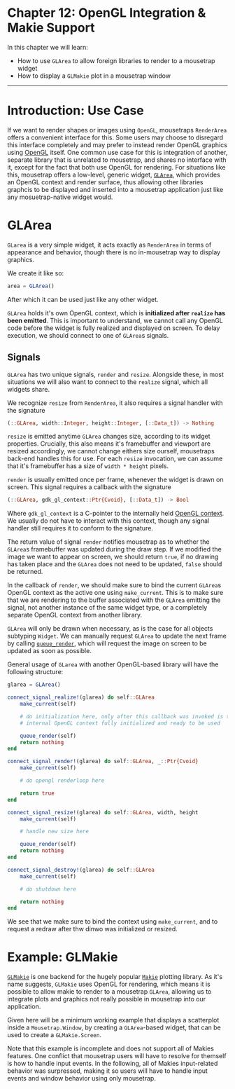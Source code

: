 # Chapter 12: OpenGL Integration & Makie Support

In this chapter we will learn:
+ How to use `GLArea` to allow foreign libraries to render to a mousetrap widget
+ How to display a `GLMakie` plot in a mousetrap window

---

# Introduction: Use Case

If we want to render shapes or images using `OpenGL`, mousetraps `RenderArea` offers a convenient interface for this. Some users may choose to disregard this interface completely and may prefer to instead render OpenGL graphics using [OpenGL](https://github.com/JuliaGL/ModernGL.jl) itself. One common use case for this is integration of another, separate library that is unrelated to mousetrap, and shares no interface with it, except for the fact that both use OpenGL for rendering. For situations like this, mousetrap offers a low-level, generic widget, [`GLArea`](@ref), which provides an OpenGL context and render surface, thus allowing other libraries graphcis to be displayed and inserted into a mousetrap application just like any mosuetrap-native widget would.

# GLArea

`GLarea` is a very simple widget, it acts exactly as `RenderArea` in terms of appearance and behavior, though there is no in-mousetrap way to display graphics.

We create it like so:

```julia
area = GLArea()
```

After which it can be used just like any other widget. 

`GLArea` holds it's own OpenGL context, which is **initialized after `realize` has been emitted**. This is important to understand, we cannot call any OpenGL code before the widget is fully realized and displayed on screen. To delay execution, we should connect to one of `GLArea`s signals.

## Signals

`GLArea` has two unique signals, `render` and `resize`. Alongside these, in most situations we will also want to connect to the `realize` signal, which all widgets share.

We recognize `resize` from `RenderArea`, it also requires a signal handler with the signature

```julia
(::GLArea, width::Integer, height::Integer, [::Data_t]) -> Nothing
```

`resize` is emitted anytime `GLArea` changes size, according to its widget properties. Crucially, this also means it's framebuffer and viewport are resized accordingly, we cannot change eithers size ourself, mousetraps back-end handles this for use. For each `resize` invocation, we can assume that it's framebuffer has a size of `width * height` pixels.

`render` is usually emitted once per frame, whenever the widget is drawn on screen. This signal requires a callback with the signature

```julia
(::GLArea, gdk_gl_context::Ptr{Cvoid}, [::Data_t]) -> Bool
```

Where `gdk_gl_context` is a C-pointer to the internally held [OpenGL context](https://docs.gtk.org/gdk4/class.GLContext.html). We usually do not have to interact with this context, though any signal handler still requires it to conform to the signature.

The return value of signal `render` notifies mousetrap as to whether the `GLArea`s framebuffer was updated during the draw step. If we modified the image we want to appear on screen, we should return `true`, if no drawing has taken place and the `GLArea` does not need to be updated, `false` should be returned.

In the callback of `render`, we should make sure to bind the current `GLArea`s OpenGL context as the active one using `make_current`. This is to make sure that we are rendering to the buffer associated with the `GLArea` emitting the signal, not another instance of the same widget type, or a completely separate OpenGL context from another library.

`GLArea` will only be drawn when necessary, as is the case for all objects subtyping `Widget`. We can manually request `GLArea` to update the next frame by calling [`queue_render`](@ref), which will request the image on screen to be updated as soon as possible.

General usage of `GLarea` with another OpenGL-based library will have the following structure:

```julia
glarea = GLArea()

connect_signal_realize!(glarea) do self::GLArea
    make_current(self)

    # do initialization here, only after this callback was invoked is the 
    # internal OpenGL context fully initialized and ready to be used

    queue_render(self)
    return nothing
end

connect_signal_render!(glarea) do self::GLArea, _::Ptr{Cvoid}
    make_current(self)

    # do opengl renderloop here

    return true
end

connect_signal_resize!(glarea) do self::GLArea, width, height
    make_current(self)

    # handle new size here

    queue_render(self)
    return nothing
end

connect_signal_destroy!(glarea) do self::GLArea
    make_current(self)

    # do shutdown here

    return nothing
end
```

We see that we make sure to bind the context using `make_current`, and to request a redraw after thw dinwo was initialized or resized.

# Example: GLMakie 

[`GLMakie`](https://docs.makie.org/stable/explanations/backends/glmakie/index.html) is one backend for the hugely popular [`Makie`](https://github.com/MakieOrg/Makie.jl) plotting library. As it's name suggests, `GLMakie` uses OpenGL for rendering, which means it is possible to allow makie to render to a mousetrap `GLArea`, allowing us to integrate plots and graphics not really possible in mousetrap into our application.

Given here will be a minimum working example that displays a scatterplot inside a `Mousetrap.Window`, by creating a `GLArea`-based widget, that can be used to create a `GLMakie.Screen`.

Note that this example is incomplete and does not support all of Makies features. One conflict that mousetrap users will have to resolve for themself is how to handle input events. In the following, all of Makies input-related behavior was surpressed, making it so users will have to handle input events and window behavior using only mousetrap.


